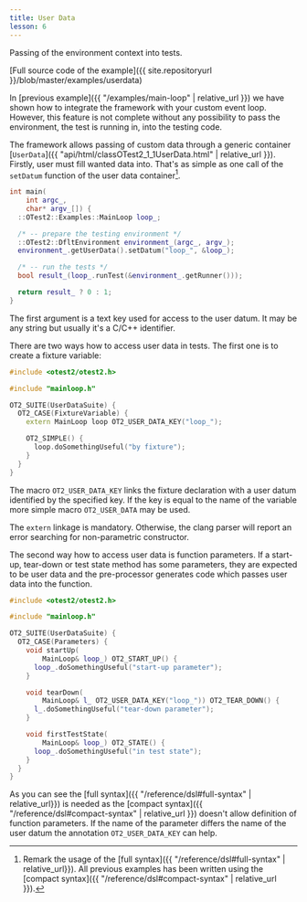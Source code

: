 ```yaml
---
title: User Data
lesson: 6
---
```

Passing of the environment context into tests.

[Full source code of the example]({{ site.repositoryurl }}/blob/master/examples/userdata)

In [previous example]({{ "/examples/main-loop" | relative_url }}) we have shown
how to integrate the framework with your custom event loop. However, this
feature is not complete without any possibility to pass the environment,
the test is running in, into the testing code.

The framework allows passing of custom data through a generic container
[`UserData`]({{ "api/html/classOTest2_1_1UserData.html" | relative_url }}).
Firstly, user must fill wanted data into. That's as simple as one call
of the `setDatum` function of the user data container[^1].

```c++
int main(
    int argc_,
    char* argv_[]) {
  ::OTest2::Examples::MainLoop loop_;

  /* -- prepare the testing environment */
  ::OTest2::DfltEnvironment environment_(argc_, argv_);
  environment_.getUserData().setDatum("loop_", &loop_);

  /* -- run the tests */
  bool result_(loop_.runTest(&environment_.getRunner()));

  return result_ ? 0 : 1;
}
```

The first argument is a text key used for access to the user datum. It may
be any string but usually it's a C/C++ identifier.

There are two ways how to access user data in tests. The first one is to create
a fixture variable:

```c++
#include <otest2/otest2.h>

#include "mainloop.h"

OT2_SUITE(UserDataSuite) {
  OT2_CASE(FixtureVariable) {
    extern MainLoop loop OT2_USER_DATA_KEY("loop_");

    OT2_SIMPLE() {
      loop.doSomethingUseful("by fixture");
    }
  }
}
```

The macro `OT2_USER_DATA_KEY` links the fixture declaration with a user datum
identified by the specified key. If the key is equal to the name of the
variable more simple macro `OT2_USER_DATA` may be used.

The `extern` linkage is mandatory. Otherwise, the clang parser will report
an error searching for non-parametric constructor.

The second way how to access user data is function parameters. If a start-up,
tear-down or test state method has some parameters, they are expected to be
user data and the pre-processor generates code which passes user data into
the function.

```c++
#include <otest2/otest2.h>

#include "mainloop.h"

OT2_SUITE(UserDataSuite) {
  OT2_CASE(Parameters) {
    void startUp(
        MainLoop& loop_) OT2_START_UP() {
      loop_.doSomethingUseful("start-up parameter");
    }

    void tearDown(
        MainLoop& l_ OT2_USER_DATA_KEY("loop_")) OT2_TEAR_DOWN() {
      l_.doSomethingUseful("tear-down parameter");
    }

    void firstTestState(
        MainLoop& loop_) OT2_STATE() {
      loop_.doSomethingUseful("in test state");
    }
  }
}
```

As you can see the [full syntax]({{ "/reference/dsl#full-syntax" | relative_url}})
is needed as the [compact syntax]({{ "/reference/dsl#compact-syntax" | relative_url }})
doesn't allow definition of function parameters. If the name of the parameter
differs the name of the user datum the annotation `OT2_USER_DATA_KEY` can help.

[^1]: Remark the usage of the [full syntax]({{ "/reference/dsl#full-syntax" | relative_url}}).
      All previous examples has been written using
      the [compact syntax]({{ "/reference/dsl#compact-syntax" | relative_url }}).
